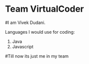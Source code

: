 # Team VirtualCoder

#I am Vivek Dudani.

Languages I would use for coding:
1. Java
2. Javascript

#Till now its just me in my team
